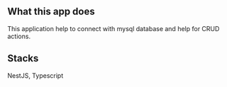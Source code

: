 ## What this app does

This application help to connect with mysql database and help for CRUD actions.

## Stacks

NestJS, Typescript
